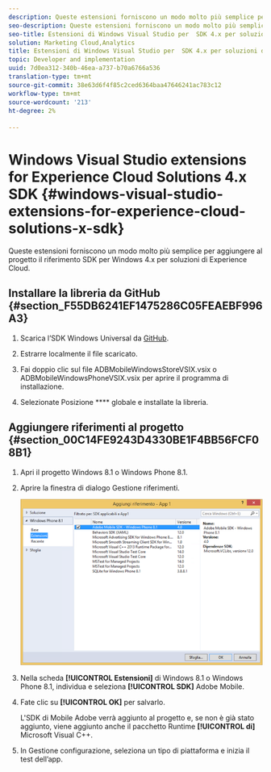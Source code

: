```yaml
---
description: Queste estensioni forniscono un modo molto più semplice per aggiungere al progetto il riferimento  SDK per Windows 4.x per soluzioni di Experience Cloud.
seo-description: Queste estensioni forniscono un modo molto più semplice per aggiungere al progetto il riferimento  SDK per Windows 4.x per soluzioni di Experience Cloud.
seo-title: Estensioni di Windows Visual Studio per  SDK 4.x per soluzioni di Experience Cloud
solution: Marketing Cloud,Analytics
title: Estensioni di Windows Visual Studio per  SDK 4.x per soluzioni di Experience Cloud
topic: Developer and implementation
uuid: 7d0ea312-340b-46ea-a737-b70a6766a536
translation-type: tm+mt
source-git-commit: 38e63d6f4f85c2ced6364baa47646241ac783c12
workflow-type: tm+mt
source-wordcount: '213'
ht-degree: 2%

---
```



# Windows Visual Studio extensions for Experience Cloud Solutions 4.x SDK {#windows-visual-studio-extensions-for-experience-cloud-solutions-x-sdk}

Queste estensioni forniscono un modo molto più semplice per aggiungere al progetto il riferimento  SDK per Windows 4.x per soluzioni di Experience Cloud.

## Installare la libreria da GitHub {#section_F55DB6241EF1475286C05FEAEBF996A3}

1. Scarica l’SDK Windows Universal da [GitHub](https://github.com/Adobe-Marketing-Cloud/mobile-services/releases).
1. Estrarre localmente il file scaricato.
1. Fai doppio clic sul file ADBMobileWindowsStoreVSIX.vsix o ADBMobileWindowsPhoneVSIX.vsix per aprire il programma di installazione.

1. Selezionate Posizione **** globale e installate la libreria.

## Aggiungere riferimenti al progetto {#section_00C14FE9243D4330BE1F4BB56FCF08B1}

1. Apri il progetto Windows 8.1 o Windows Phone 8.1.
1. Aprire la finestra di dialogo Gestione riferimenti.

   ![](assets/ref_manager.png)

1. Nella scheda **[!UICONTROL Estensioni]** di Windows 8.1 o Windows Phone 8.1, individua e seleziona **[!UICONTROL SDK]** Adobe Mobile.
1. Fate clic su **[!UICONTROL OK]** per salvarlo.

   L&#39;SDK di Mobile  Adobe verrà aggiunto al progetto e, se non è già stato aggiunto, viene aggiunto anche il pacchetto Runtime **[!UICONTROL di]** Microsoft Visual C++.

1. In Gestione configurazione, seleziona un tipo di piattaforma e inizia il test dell’app.

